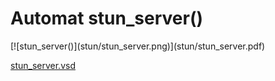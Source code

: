 # Automat stun_server()


<div class=automatpng markdown="1">
[![stun_server()](stun/stun_server.png)](stun/stun_server.pdf)
</div>

[stun_server.vsd](stun/stun_server.vsd)

